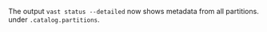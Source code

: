 The output `vast status --detailed` now shows metadata from all partitions.
under `.catalog.partitions`.
